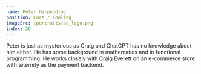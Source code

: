 ```yaml
---
name: Peter Harpending
position: Core / Tooling
imageSrc: /portraits/ae_logo.png
index: 26
---
```


Peter is just as mysterious as Craig and ChatGPT has no knowledge about him either. He has some
background in mathematics and in functional programming. He works closely with Craig Everett on an
e-commerce store with æternity as the payment backend.
